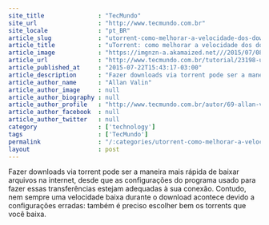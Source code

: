 ```yaml
---
site_title               : "TecMundo"
site_url                 : "http://www.tecmundo.com.br"
site_locale              : "pt_BR"
article_slug             : "utorrent-como-melhorar-a-velocidade-dos-downloads"
article_title            : "uTorrent: como melhorar a velocidade dos downloads"
article_image            : "https://imgnzn-a.akamaized.net///2015/07/08/08115214551433-t1200x480.jpg"
article_url              : "http://www.tecmundo.com.br/tutorial/23198-utorrent-como-melhorar-a-velocidade-dos-downloads.htm"
article_published_at     : "2015-07-22T15:43:17-03:00"
article_description      : "Fazer downloads via torrent pode ser a maneira mais rápida de baixar arquivos na internet, desde que as configurações do programa usado para fazer essas transferências estejam adequadas à sua conexão. Contudo, nem sempre uma velocidade baixa durante o download acontece devido a configurações erradas: também é preciso escolher bem os torrents que você baixa."
article_author_name      : "Allan Valin"
article_author_image     : null
article_author_biography : null
article_author_profile   : "http://www.tecmundo.com.br/autor/69-allan-valin/"
article_author_facebook  : null
article_author_twitter   : null
category                 : ['technology']
tags                     : ['TecMundo']
permalink                : "/:categories/utorrent-como-melhorar-a-velocidade-dos-downloads/"
layout                   : post
---
```


Fazer downloads via torrent pode ser a maneira mais rápida de baixar arquivos na internet, desde que as configurações do programa usado para fazer essas transferências estejam adequadas à sua conexão. Contudo, nem sempre uma velocidade baixa durante o download acontece devido a configurações erradas: também é preciso escolher bem os torrents que você baixa.
